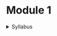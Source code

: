 # Module 1

<details>

<summary>Syllabus</summary>

**Set Theory and Logic**

* Sets, subsets, power sets, operations on sets
* Venn diagrams, Cartesian product
* Propositional logic, predicates and quantifiers
* Logical equivalences, normal forms

</details>


